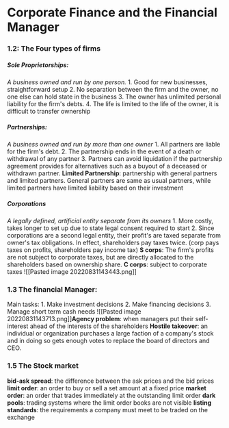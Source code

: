 # Corporate Finance and the Financial Manager
### 1.2: The Four types of firms
##### Sole Proprietorships:
*A business owned and run by one person.*
	1. Good for new businesses, straightforward setup
	2. No separation between the firm and the owner, no one else can hold state in the business
	3. The owner has unlimited personal liability for the firm's debts.
	4. The life is limited to the life of the owner, it is difficult to transfer ownership
##### Partnerships:
*A business owned and run by more than one owner*
	1. All partners are liable for the firm's debt.
	2. The partnership ends in the event of a death or withdrawal of any partner
	3. Partners can avoid liquidation if the partnership agreement provides for alternatives such as a buyout of a deceased or withdrawn partner.
	**Limited Partnership**: partnership with general partners and limited partners. General partners are same as usual partners, while limited partners have limited liability based on their investment
##### Corporations
*A legally defined, artificial entity separate from its owners*
	1. More costly, takes longer to set up due to state legal consent required to start
	2. Since corporations are a second legal entity, their profit's are taxed separate from owner's tax obligations. In effect, shareholders pay taxes twice. (corp pays taxes on profits, shareholders pay income tax)
	**S corps**: The firm's profits are not subject to corporate taxes, but are directly allocated to the shareholders based on ownership share.
	**C corps**: subject to corporate taxes
	![[Pasted image 20220831143443.png]]
### 1.3 The financial Manager:
Main tasks:
	1. Make investment decisions
	2. Make financing decisions
	3. Manage short term cash needs
![[Pasted image 20220831143713.png]]**Agency problem**: when managers put their self-interest ahead of the interests of the shareholders
**Hostile takeover**: an individual or organization purchases a large faction of a company's stock and in doing so gets enough votes to replace the board of directors and CEO.
### 1.5 The Stock market
**bid-ask spread**: the difference between the ask prices and the bid prices
**limit order**: an order to buy or sell a set amount at a fixed price
**market order**: an order that trades immediately at the outstanding limit order
**dark pools**: trading systems where the limit order books are not visible
**listing standards**: the requirements a company must meet to be traded on the exchange
